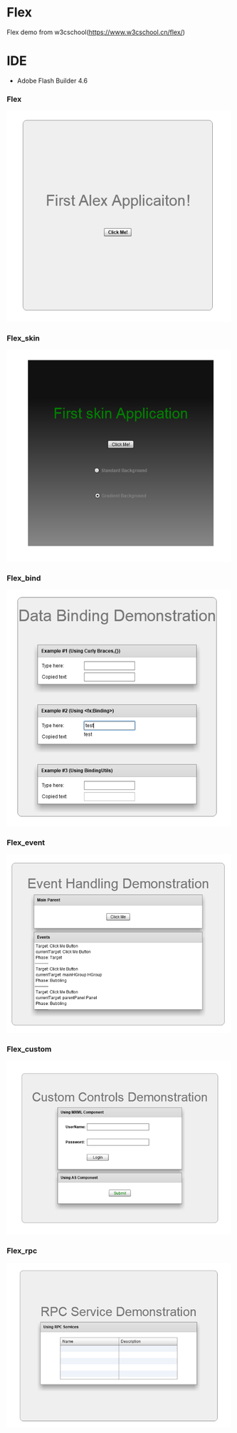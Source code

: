 # Flex
Flex demo from w3cschool(https://www.w3cschool.cn/flex/)

# IDE
- Adobe Flash Builder 4.6

### Flex
![image](https://github.com/eussi/Flex/blob/master/img/Flex.png)

### Flex_skin
![image](https://github.com/eussi/Flex/blob/master/img/Flex_skin.png)

### Flex_bind
![image](https://github.com/eussi/Flex/blob/master/img/Flex_bind.png)

### Flex_event
![image](https://github.com/eussi/Flex/blob/master/img/Flex_event.png)

### Flex_custom
![image](https://github.com/eussi/Flex/blob/master/img/Flex_custom.png)

### Flex_rpc
![image](https://github.com/eussi/Flex/blob/master/img/Flex_rpc.png)